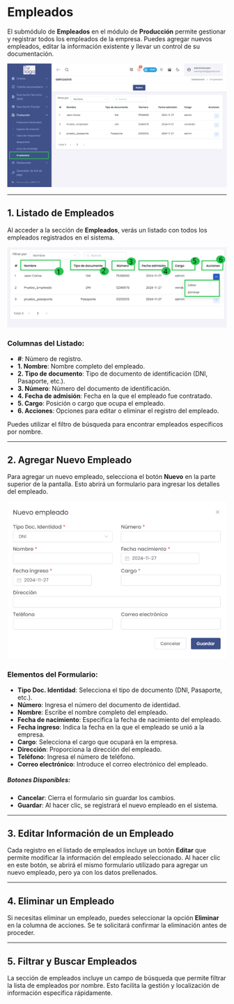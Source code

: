 # Empleados  

El submódulo de **Empleados** en el módulo de **Producción** permite gestionar y registrar todos los empleados de la empresa. Puedes agregar nuevos empleados, editar la información existente y llevar un control de su documentación.  

![Acceso a Empleados](img/acceso_empleados.png)  

---  

## 1. Listado de Empleados  

Al acceder a la sección de **Empleados**, verás un listado con todos los empleados registrados en el sistema.  

![Listado de Empleados](img/listado_empleados.png) 

### Columnas del Listado:  
- **#**: Número de registro.  
- **1. Nombre**: Nombre completo del empleado.  
- **2. Tipo de documento**: Tipo de documento de identificación (DNI, Pasaporte, etc.).  
- **3. Número**: Número del documento de identificación.  
- **4. Fecha de admisión**: Fecha en la que el empleado fue contratado.  
- **5. Cargo**: Posición o cargo que ocupa el empleado.  
- **6. Acciones**: Opciones para editar o eliminar el registro del empleado.  

Puedes utilizar el filtro de búsqueda para encontrar empleados específicos por nombre.  

---  

## 2. Agregar Nuevo Empleado  

Para agregar un nuevo empleado, selecciona el botón **Nuevo** en la parte superior de la pantalla. Esto abrirá un formulario para ingresar los detalles del empleado.  

![Formulario Nuevo Empleado](img/nuevo_empleado.png)  

### Elementos del Formulario:  
- **Tipo Doc. Identidad**: Selecciona el tipo de documento (DNI, Pasaporte, etc.).  
- **Número**: Ingresa el número del documento de identidad.  
- **Nombre**: Escribe el nombre completo del empleado.  
- **Fecha de nacimiento**: Especifica la fecha de nacimiento del empleado.  
- **Fecha ingreso**: Indica la fecha en la que el empleado se unió a la empresa.  
- **Cargo**: Selecciona el cargo que ocupará en la empresa.  
- **Dirección**: Proporciona la dirección del empleado.  
- **Teléfono**: Ingresa el número de teléfono.  
- **Correo electrónico**: Introduce el correo electrónico del empleado.  

##### Botones Disponibles:  
- **Cancelar**: Cierra el formulario sin guardar los cambios.  
- **Guardar**: Al hacer clic, se registrará el nuevo empleado en el sistema.  

---  

## 3. Editar Información de un Empleado  

Cada registro en el listado de empleados incluye un botón **Editar** que permite modificar la información del empleado seleccionado. Al hacer clic en este botón, se abrirá el mismo formulario utilizado para agregar un nuevo empleado, pero ya con los datos prellenados.  


---  

## 4. Eliminar un Empleado  

Si necesitas eliminar un empleado, puedes seleccionar la opción **Eliminar** en la columna de acciones. Se te solicitará confirmar la eliminación antes de proceder.  

---  

## 5. Filtrar y Buscar Empleados  

La sección de empleados incluye un campo de búsqueda que permite filtrar la lista de empleados por nombre. Esto facilita la gestión y localización de información específica rápidamente.  
 

